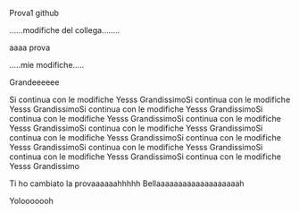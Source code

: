 Prova1 
github

......modifiche del collega........

aaaa prova

.....mie modifiche.....

Grandeeeeee



Si continua con le modifiche 
Yesss
GrandissimoSi continua con le modifiche 
Yesss
GrandissimoSi continua con le modifiche 
Yesss
GrandissimoSi continua con le modifiche 
Yesss
GrandissimoSi continua con le modifiche 
Yesss
GrandissimoSi continua con le modifiche 
Yesss
GrandissimoSi continua con le modifiche 
Yesss
GrandissimoSi continua con le modifiche 
Yesss
GrandissimoSi continua con le modifiche 
Yesss
GrandissimoSi continua con le modifiche 
Yesss
GrandissimoSi continua con le modifiche 
Yesss
Grandissimo


Ti ho cambiato la provaaaaaahhhhh
Bellaaaaaaaaaaaaaaaaaaah

Yolooooooh